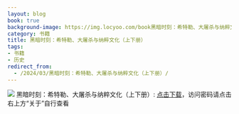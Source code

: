 ```yaml
---
layout: blog
book: true
background-image: https://img.locyoo.com/book黑暗时刻：希特勒、大屠杀与纳粹文化（上下册）.jpg
category: 书籍
title: 黑暗时刻：希特勒、大屠杀与纳粹文化（上下册）
tags:
- 书籍
- 历史
redirect_from:
  - /2024/03/黑暗时刻：希特勒、大屠杀与纳粹文化（上下册）/
---
```

![](https://img.locyoo.com/book黑暗时刻：希特勒、大屠杀与纳粹文化（上下册）.jpg)
黑暗时刻：希特勒、大屠杀与纳粹文化（上下册）: <a name = "ref1" href="https://url18.ctfile.com/f/50983618-1323135256-6f6000?p=3619">点击下载</a>，访问密码请点击右上方“关于”自行查看